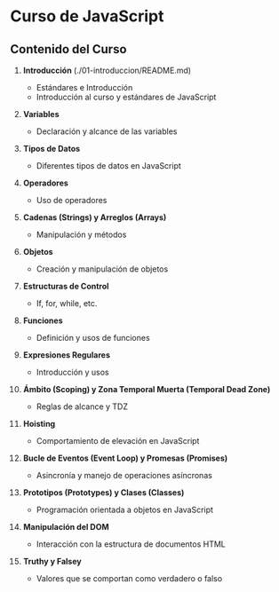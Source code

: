 # Curso de JavaScript

## Contenido del Curso

1. **Introducción** (./01-introduccion/README.md)
    - Estándares e Introducción
    - Introducción al curso y estándares de JavaScript

2. **Variables**
    - Declaración y alcance de las variables

3. **Tipos de Datos**
    - Diferentes tipos de datos en JavaScript

4. **Operadores**
    - Uso de operadores

5. **Cadenas (Strings) y Arreglos (Arrays)**
    - Manipulación y métodos

6. **Objetos**
    - Creación y manipulación de objetos

7. **Estructuras de Control**
    - If, for, while, etc.

8. **Funciones**
    - Definición y usos de funciones

9. **Expresiones Regulares**
    - Introducción y usos

10. **Ámbito (Scoping) y Zona Temporal Muerta (Temporal Dead Zone)**
     - Reglas de alcance y TDZ

11. **Hoisting**
     - Comportamiento de elevación en JavaScript

12. **Bucle de Eventos (Event Loop) y Promesas (Promises)**
     - Asincronía y manejo de operaciones asíncronas

13. **Prototipos (Prototypes) y Clases (Classes)**
     - Programación orientada a objetos en JavaScript

14. **Manipulación del DOM**
     - Interacción con la estructura de documentos HTML

15. **Truthy y Falsey**
     - Valores que se comportan como verdadero o falso